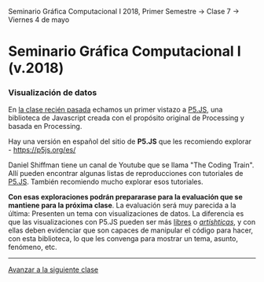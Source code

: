Seminario Gráfica Computacional I 2018, Primer Semestre → Clase 7 → Viernes 4 de mayo

# Seminario Gráfica Computacional I (v.2018)

### Visualización de datos

En [la clase recién pasada](https://github.com/profesorfaco/dgp502_6/) echamos un primer vistazo a [P5.JS](https://www.youtube.com/user/shiffman/playlists?view=50&shelf_id=14&sort=dd), una biblioteca de Javascript creada con el propósito original de Processing y basada en Processing.

Hay una versión en español del sitio de **P5.JS** que les recomiendo explorar - https://p5js.org/es/

Daniel Shiffman tiene un canal de Youtube que se llama "The Coding Train". Allí pueden encontrar algunas listas de reproducciones con tutoriales de [P5.JS](https://www.youtube.com/user/shiffman/playlists?view=50&shelf_id=14&sort=dd). También recomiendo mucho explorar esos tutoriales.

**Con esas exploraciones podrán prepararase para la evaluación que se mantiene para la próxima clase**. La evaluación será muy parecida a la última: Presenten un tema con visualizaciones de datos. La diferencia es que las visualizaciones con P5.JS pueden ser más [libres](https://p5js.org/examples/sound-filter-lowpass.html) o [*artíshticas*](https://p5js.org/examples/dom-video-capture.html), y con ellas deben evidenciar que son capaces de manipular el código para hacer, con esta biblioteca, lo que les convenga para mostrar un tema, asunto, fenómeno, etc.

- - - - 

[Avanzar a la siguiente clase](https://github.com/profesorfaco/dgp502_8/)
